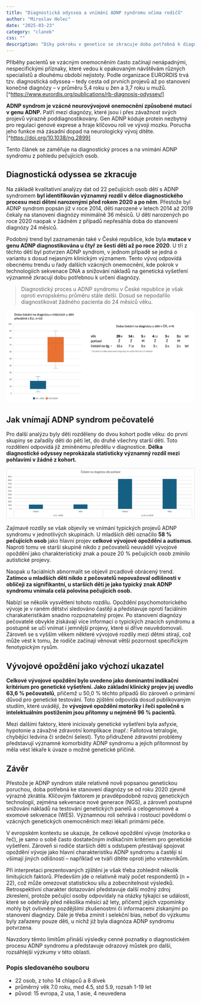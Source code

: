 ```yaml
---
title: "Diagnostická odyssea a vnímání ADNP syndromu očima rodičů"
author: "Miroslav Holec"
date: "2025-03-23"
category: "clanek"
css: ""
description: "Díky pokroku v genetice se zkracuje doba potřebná k diagnóze ADNP syndromu. Vývojové opoždění zůstává klíčovým indikátorem. Vnímání ADNP syndromu u pečujících osob se v čase mění."
---
```


Příběhy pacientů se vzácným onemocněním často začínají nenápadnými, nespecifickými příznaky, které vedou k opakovaným návštěvám různých specialistů a dlouhému období nejistoty. Podle organizace EURORDIS trvá tzv. diagnostická odyssea – tedy cesta od prvních projevů až po stanovení konečné diagnózy – v průměru 5,4 roku u žen a 3,7 roku u mužů. [^https://www.eurordis.org/publications/rb-diagnosis-odyssey/]

**ADNP syndrom je vzácné neurovývojové onemocnění způsobené mutací v genu ADNP.** Patří mezi diagnózy, které jsou i přes závažnost svých projevů výrazně poddiagnostikovány. Gen ADNP kóduje protein nezbytný pro regulaci genové exprese a hraje klíčovou roli ve vývoji mozku. Porucha jeho funkce má zásadní dopad na neurologický vývoj dítěte. [^https://doi.org/10.1038/ng.2899]

Tento článek se zaměřuje na diagnostický proces a na vnímání ADNP syndromu z pohledu pečujících osob.

## Diagnostická odyssea se zkracuje

Na základě kvalitativní analýzy dat od 22 pečujících osob dětí s ADNP syndromem **byl identifikován významný rozdíl v délce diagnostického procesu mezi dětmi narozenými před rokem 2020 a po něm**. Přestože byl ADNP syndrom popsán již v roce 2014, děti narozené v letech 2014 až 2019 čekaly na stanovení diagnózy minimálně 36 měsíců. U dětí narozených po roce 2020 naopak v žádném z případů nepřesáhla doba do stanovení diagnózy 24 měsíců.

Podobný trend byl zaznamenán také v České republice, kde byla **mutace v genu ADNP diagnostikována u čtyř ze šesti dětí až po roce 2020**. U tří z těchto dětí byl potvrzen ADNP syndrom, v jednom případě se jedná o variantu s dosud nejasným klinickým významem. Tento vývoj odpovídá obecnému trendu u řady dalších vzácných onemocnění, kde pokrok v technologiích sekvenace DNA a snižování nákladů na genetická vyšetření významně zkracují dobu potřebnou k určení diagnózy. 

> Diagnostický proces u ADNP syndromu v České republice je však oproti evropskému průměru stále delší. Dosud se nepodařilo diagnostikovat žádného pacienta do 24 měsíců věku.



![](obr/adnp-diagnostika-trvani-eu-cr.png)

## Jak vnímají ADNP syndrom pečovatelé

Pro další analýzu byly děti rozděleny do dvou kohort podle věku: do první skupiny se zařadily děti do pěti let, do druhé všechny starší děti. Toto rozdělení odpovídá již zmíněnému předělu v diagnostice. **Délka diagnostické odyssey neprokázala statisticky významný rozdíl mezi pohlavími v žádné z kohort.** 

![](obr/adnp-diagnostika-pohlavi.png)

Zajímavé rozdíly se však objevily ve vnímání typických projevů ADNP syndromu v jednotlivých skupinách. U mladších dětí označilo **58 % pečujících osob** jako hlavní projev **celkové vývojové opoždění a autismus**. Naproti tomu ve starší skupině nikdo z pečovatelů neuváděl vývojové opoždění jako charakteristický znak a pouze 20 % pečujících osob zmínilo autistické projevy.

Naopak u faciálních abnormalit se objevil zrcadlově obrácený trend. **Zatímco u mladších dětí nikdo z pečovatelů nepovažoval odlišnosti v obličeji za signifikantní, u starších dětí je jako typický znak ADNP syndromu vnímala celá polovina pečujících osob.**

Nabízí se několik vysvětlení tohoto rozdílu. Opoždění psychomotorického vývoje je v raném dětství sledováno častěji a představuje oproti faciálním charakateristikám snadno rozpoznatelný projev. Po stanovení diagnózy pečovatelé obvykle získávají více informací o typických znacích syndromu a postupně se učí vnímat i jemnější projevy, které si dříve neuvědomovali. Zároveň se s vyšším věkem některé vývojové rozdíly mezi dětmi stírají, což může vést k tomu, že rodiče začínají věnovat větší pozornost specifickým fenotypickým rysům.

## Vývojové opoždění jako výchozí ukazatel

**Celkové vývojové opoždění bylo uvedeno jako dominantní indikační kritérium pro genetické vyšetření. Jako základní klinický projev jej uvedlo 63,6 % pečovatelů**, přičemž u 50,0 % těchto případů šlo zároveň o primární důvod pro genetické testování. Toto zjištění odpovídá dosud publikovaným studiím, které uvádějí, že **vývojové opoždění motoriky i řeči společně s intelektuálním postižením jsou přítomny u nejméně 96 % pacientů**.

Mezi dalšími faktory, které iniciovaly genetické vyšetření byla asfyxie, hypotonie a závažné zdravotní komplikace (např.: Fallotova tetralogie, chybějící ledvina či srdeční šelest). Tyto přidružené zdravotní problémy představují významné komorbidity ADNP syndromu a jejich přítomnost by měla vést lékaře k úvaze o možné genetické příčině.

## Závěr

Přestože je ADNP syndrom stále relativně nově popsanou genetickou poruchou, doba potřebná ke stanovení diagnózy se od roku 2020 zjevně výrazně zkrátila. Klíčovým faktorem je pravděpodobně rozvoj genetických technologií, zejména sekvenace nové generace (NGS), a zároveň postupné snižování nákladů na testování genetických panelů a celogenomové a exomové sekvenace (WES). Významnou roli sehrává i rostoucí povědomí o vzácných genetických onemocněních mezi lékaři primární péče.

V evropském kontextu se ukazuje, že celkové opoždění vývoje (motorika o řeč), je samo o sobě často dostatečným indikačním kritériem pro genetické vyšetření. Zároveň si rodiče starších dětí s odstupem přestávají spojovat opoždění vývoje jako hlavní charakteristiku ADNP syndromu a častěji si všímají jiných odlišností – například ve tváři dítěte oproti jeho vrstevníkům.

Při interpretaci prezentovaných zjištění je však třeba zohlednit několik limitujících faktorů. Především jde o relativně malý počet respondentů (n = 22), což může omezovat statistickou sílu a zobecnitelnost výsledků. Retrospektivní charakter dotazování představuje další možný zdroj zkreslení, protože pečující osoby odpovídaly na otázky týkající se událostí, které se odehrály před několika měsíci až lety, přičemž jejich vzpomínky mohly být ovlivněny pozdějšími zkušenostmi či informacemi získanými po stanovení diagnózy. Dále je třeba zmínit i selekční bias, neboť do výzkumu byly zařazeny pouze děti, u nichž již byla diagnóza ADNP syndromu potvrzena.

Navzdory těmto limitům přináší výsledky cenné poznatky o diagnostickém procesu ADNP syndromu a představuje odrazový můstek pro další, rozsáhlejší výzkumy v této oblasti.

### Popis sledovaného souboru

- 22 osob, z toho 14 chlapců a 8 dívek
- průměrný věk 7.0 roku, med 4.5, std 5.9, rozsah 1-19 let
- původ: 15 evropa, 2 usa, 1 asie, 4 neuvedena
